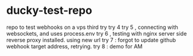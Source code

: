 # ducky-test-repo
repo to test webhooks on a vps
third try
try 4
try 5 , connecting with websockets, and uses process.env
try 6 , testing with nginx server side reverse proxy installed. using new url
try 7 : forgot to update github webhook target address, retrying.
try 8 : demo for AM
